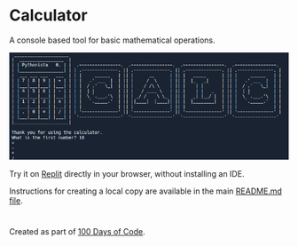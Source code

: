 # Calculator

A console based tool for basic mathematical operations.

![Calculator](https://github.com/ZanClifton/basic-python-projects/blob/main/images/calculator.png)

Try it on [Replit](https://replit.com/@ZanClifton/calculator?v=1) directly in your browser, without installing an IDE.

Instructions for creating a local copy are available in the main [README.md file](https://github.com/ZanClifton/basic-python-projects/blob/main/README.md).

#

Created as part of [100 Days of Code](https://github.com/ZanClifton/100-days-of-code/blob/master/log.md).
